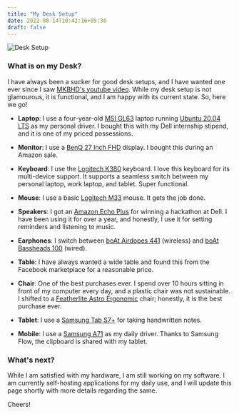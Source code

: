 ```yaml
---
title: "My Desk Setup"
date: 2022-08-14T10:42:16+05:30
draft: false
---
```


![Desk Setup](images/DeskSetup.jpg)

### What is on my Desk?
I have always been a sucker for good desk setups, and I have wanted one ever since I saw [MKBHD\'s youtube video](https://www.youtube.com/watch?v=Ij9njxJUyUQ). While my desk setup is not glamourous, it is functional, and I am happy with its current state. So, here we go!

- **Laptop**: I use a four-year-old [MSI GL63](https://www.amazon.in/MSI-GL63-8RD-450IN-15-6-inch-i7-8750H/dp/B07BQ4K767) laptop running [Ubuntu 20.04 LTS](https://releases.ubuntu.com/20.04/) as my personal driver. I bought this with my Dell internship stipend, and it is one of my priced possessions. 

- **Monitor**: I use a [BenQ 27 Inch FHD](https://www.benq.com/en-in/monitor/stylish/gw2780.html) display. I bought this during an Amazon sale.  

- **Keyboard**: I use the [Logitech K380](https://www.logitech.com/en-in/products/keyboards/k380-multi-device.920-007596.html) keyboard. I love this keyboard for its multi-device support. It supports a seamless switch between my personal laptop, work laptop, and tablet. Super functional. 

- **Mouse**: I use a basic [Logitech M33](https://www.logitech.com/en-in/products/mice/m337-bluetooth-mouse.910-004521.html) mouse. It gets the job done.  

- **Speakers**: I got an [Amazon Echo Plus](https://www.amazon.in/All-new-Echo-Plus-2nd-built/dp/B0794JD9JS) for winning a hackathon at Dell. I have been using it for over a year, and honestly, I use it for setting reminders and listening to music. 

- **Earphones**: I switch between [boAt Airdopes 441](https://www.boat-lifestyle.com/products/airdopes-441) (wireless) and [boAt Bassheads 100](https://www.boat-lifestyle.com/products/bassheads-100) (wired). 

- **Table**: I have always wanted a wide table and found this from the Facebook marketplace for a reasonable price. 

- **Chair**: One of the best purchases ever. I spend over 10 hours sitting in front of my computer every day, and a plastic chair was not sustainable. I shifted to a [Featherlite Astro Ergonomic](https://www.amazon.in/gp/product/B09DNZPTJ8/ref=ppx_yo_dt_b_asin_title_o06_s00?ie=UTF8&th=1) chair; honestly, it is the best purchase ever.

- **Tablet**: I use a [Samsung Tab S7+](https://www.samsung.com/in/tablets/galaxy-tab-s/galaxy-tab-s7-plus-mystic-bronze-128gb-wi-fi-sm-t970nznainu/) for taking handwritten notes. 

- **Mobile**: I use a [Samsung A71](https://www.samsung.com/levant/smartphones/galaxy-a/galaxy-a71-blue-128gb-sm-a715fzbgmid/) as my daily driver. Thanks to Samsung Flow, the clipboard is shared with my tablet. 


### What's next? 
While I am satisfied with my hardware, I am still working on my software. I am currently self-hosting applications for my daily use, and I will update this page shortly with more details regarding the same. 

Cheers!